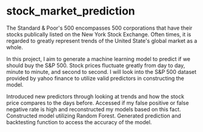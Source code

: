 # stock_market_prediction
The Standard & Poor's 500 encompasses 500 corporations that have their stocks publically listed on the New York Stock Exchange.
Often times, it is regarded to greatly represent trends of the United State's global market as a whole.

In this project, I aim to generate a machine learning model to predict if we should buy the S&amp;P 500. Stock prices fluctuate greatly from day to day, minute to minute, and second to second. I will look into the S&P 500 dataset provided by yahoo finance to utilize valid predictors in constructing the model.

Introduced new predictors through looking at trends and how the stock price compares to the days before.
Accessed if my false positive or false negative rate is high and reconstructed my models based on this fact.
Constructed model utilizing Random Forest.
Generated prediction and backtesting function to access the accuracy of the model.
